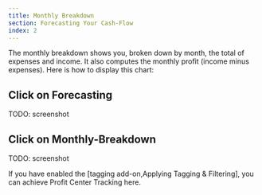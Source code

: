 ```yaml
---
title: Monthly Breakdown
section: Forecasting Your Cash-Flow
index: 2
---
```


The monthly breakdown shows you, broken down by month, the total of expenses and income. It also computes the monthly profit (income minus expenses). Here is how to display this chart:

## Click on Forecasting

TODO: screenshot

## Click on Monthly-Breakdown

TODO: screenshot

If you have enabled the [tagging add-on,Applying Tagging & Filtering], you can achieve Profit Center Tracking here.

